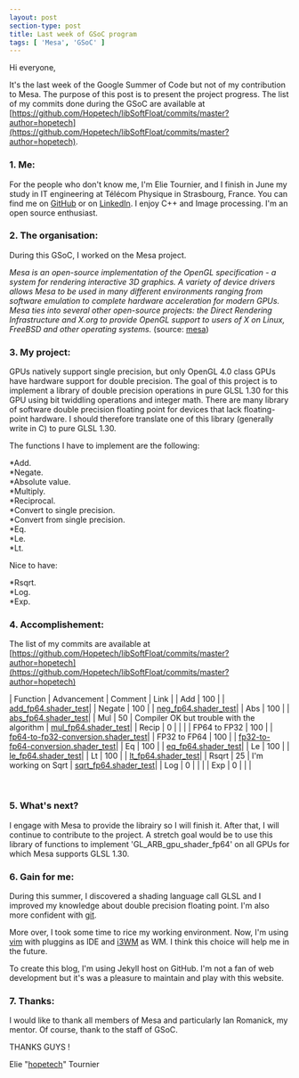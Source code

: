 ```yaml
---
layout: post
section-type: post
title: Last week of GSoC program 
tags: [ 'Mesa', 'GSoC' ]
---
```

Hi everyone,

It's the last week of the Google Summer of Code but not of my contribution to Mesa.
The purpose of this post is to present the project progress.
The list of my commits done during the GSoC are available at [https://github.com/Hopetech/libSoftFloat/commits/master?author=hopetech](https://github.com/Hopetech/libSoftFloat/commits/master?author=hopetech).

### 1. Me:

For the people who don't know me, I'm Elie Tournier, and I finish in June my study in IT engineering at Télécom Physique in Strasbourg, France.
You can find me on [GitHub](https://github.com/Hopetech/) or on [LinkedIn](https://www.linkedin.com/in/elietournier).
I enjoy C++ and Image processing. I'm an open source enthusiast.


### 2. The organisation:

During this GSoC, I worked on the Mesa project.

_Mesa is an open-source implementation of the OpenGL specification - a system for rendering interactive 3D graphics.
A variety of device drivers allows Mesa to be used in many different environments ranging from software emulation to complete hardware acceleration for modern GPUs.
Mesa ties into several other open-source projects: the Direct Rendering Infrastructure and X.org to provide OpenGL support to users of X on Linux, FreeBSD and other operating systems._
(source: [mesa](http://www.mesa3d.org/intro.html))


### 3. My project:

GPUs natively support single precision, but only OpenGL 4.0 class GPUs have hardware support for double precision. The goal of this project is to implement a library of double precision operations in pure GLSL 1.30 for this GPU using bit twiddling operations and integer math. There are many library of software double precision floating point for devices that lack floating-point hardware. I should therefore translate one of this library (generally write in C) to pure GLSL 1.30.

The functions I have to implement are the following:

*Add.<br/>
*Negate.<br/>
*Absolute value.<br/>
*Multiply.<br/>
*Reciprocal.<br/>
*Convert to single precision.<br/>
*Convert from single precision.<br/>
*Eq.<br/>
*Le.<br/>
*Lt.<br/>

Nice to have:

*Rsqrt.<br/>
*Log.<br/>
*Exp.<br/>


### 4. Accomplishement:

The list of my commits are available at [https://github.com/Hopetech/libSoftFloat/commits/master?author=hopetech](https://github.com/Hopetech/libSoftFloat/commits/master?author=hopetech)

| Function | Advancement | Comment | Link |
| Add | 100 | | [add_fp64.shader_test](https://github.com/Hopetech/libSoftFloat/blob/master/add_fp64.shader_test)|
| Negate | 100 | | [neg_fp64.shader_test](https://github.com/Hopetech/libSoftFloat/blob/master/neg_fp64.shader_test)|
| Abs | 100 | | [abs_fp64.shader_test](https://github.com/Hopetech/libSoftFloat/blob/master/abs_fp64.shader_test)|
| Mul | 50 | Compiler OK but trouble with the algorithm | [mul_fp64.shader_test](https://github.com/Hopetech/libSoftFloat/blob/master/mul_fp64.shader_test)|
| Recip | 0 | | |
| FP64 to FP32 | 100 | | [fp64-to-fp32-conversion.shader_test](https://github.com/Hopetech/libSoftFloat/blob/master/fp64-to-fp32-conversion.shader_test)|
| FP32 to FP64 | 100 | | [fp32-to-fp64-conversion.shader_test](https://github.com/Hopetech/libSoftFloat/blob/master/fp32-to-fp64-conversion.shader_test)|
| Eq | 100 | | [eq_fp64.shader_test](https://github.com/Hopetech/libSoftFloat/blob/master/eq_fp64.shader_test)|
| Le | 100 | | [le_fp64.shader_test](https://github.com/Hopetech/libSoftFloat/blob/master/le_fp64.shader_test)|
| Lt | 100 | | [lt_fp64.shader_test](https://github.com/Hopetech/libSoftFloat/blob/master/lt_fp64.shader_test)|
| Rsqrt | 25 | I'm working on Sqrt | [sqrt_fp64.shader_test](https://github.com/Hopetech/libSoftFloat/blob/master/sqrt_fp64.shader_test)|
| Log | 0 | | |
| Exp | 0 | | |

<br/>

### 5. What's next?

I engage with Mesa to provide the librairy so I will finish it.
After that, I will continue to contribute to the project.
A stretch goal would be to use this library of functions to implement 'GL_ARB_gpu_shader_fp64' on all GPUs for which Mesa supports GLSL 1.30.


### 6. Gain for me:

During this summer, I discovered a shading language call GLSL and I improved my knowledge about double precision floating point. I'm also more confident with [git](https://git-scm.com/).

More over, I took some time to rice my working environment. Now, I'm using [vim](http://www.vim.org/) with pluggins as IDE and [i3WM](https://i3wm.org/) as WM.
I think this choice will help me in the future.

To create this blog, I'm using Jekyll host on GitHub. I'm not a fan of web development but it's was a pleasure to maintain and play with this website.


### 7. Thanks:

I would like to thank all members of Mesa and particularly Ian Romanick, my mentor.
Of course, thank to the staff of GSoC.

THANKS GUYS !

Elie "[hopetech](https://github.com/Hopetech)" Tournier
